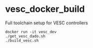 # vesc_docker_build
Full toolchain setup for VESC controllers

```docker build --tag 'vesc_dev' .
docker run -it vesc_dev
./get_vesc_dado.sh
./build_vesc.sh
